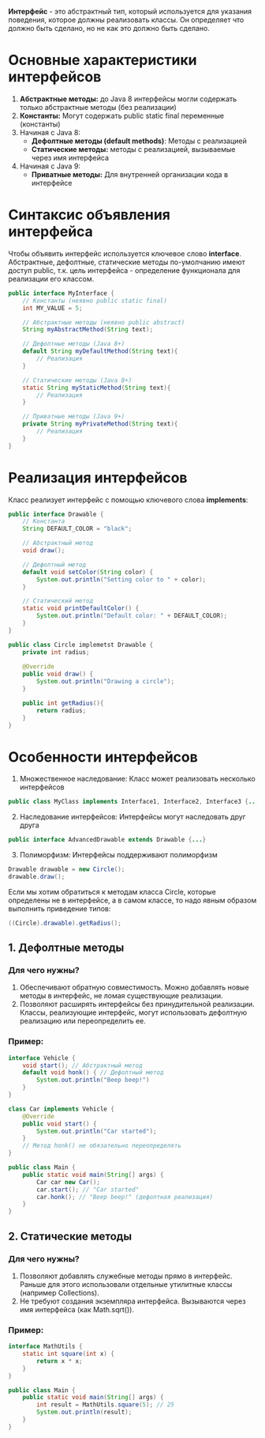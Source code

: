 **Интерфейс** - это абстрактный тип, который используется для указания поведения, которое должны реализовать классы. Он определяет что должно быть сделано, но не как это должно быть сделано.
# Основные характеристики интерфейсов
1. **Абстрактные методы:** до Java 8 интерфейсы могли содержать только абстрактные методы (без реализации)
2. **Константы:** Могут содержать public static final переменные (константы)
3. Начиная с Java 8:
	- **Дефолтные методы (default methods)**: Методы с реализацией
	- **Статические методы:** методы с реализацией, вызываемые через имя интерфейса
4. Начиная с Java 9:
	- **Приватные методы:** Для внутренней организации кода в интерфейсе
# Синтаксис объявления интерфейса
Чтобы объявить интерфейс используется ключевое слово **interface**. Абстрактные, дефолтные, статические методы по-умолчанию имеют доступ public, т.к. цель интерфейса - определение функционала для реализации его классом.
```java
public interface MyInterface {
	// Константы (неявно public static final)
	int MY_VALUE = 5;

	// Абстрактные методы (неявно public abstract)
	String myAbstractMethod(String text);

	// Дефолтные методы (Java 8+)
	default String myDefaultMethod(String text){
		// Реализация
	}

	// Статические методы (Java 8+)
	static String myStaticMethod(String text){
		// Реализация
	}

	// Приватные методы (Java 9+)
	private String myPrivateMethod(String text){
		// Реализация
	}
}
```
# Реализация интерфейсов
Класс реализует интерфейс с помощью ключевого слова **implements**:
```java
public interface Drawable {
	// Константа
	String DEFAULT_COLOR = "black";

	// Абстрактный метод
	void draw();

	// Дефолтный метод
	default void setColor(String color) {
		System.out.println("Setting color to " + color);
	}

	// Статический метод
	static void printDefaultColor() {
		System.out.println("Default color: " + DEFAULT_COLOR);
	}
}

public class Circle implemetst Drawable {
	private int radius;
	
	@Override
	public void draw() {
		System.out.println("Drawing a circle");
	}

	public int getRadius(){
		return radius;
	}
}
```
# Особенности интерфейсов
1. Множественное наследование: Класс может реализовать несколько интерфейсов
```java
public class MyClass implements Interface1, Interface2, Interface3 {...}
```
2. Наследование интерфейсов: Интерфейсы могут наследовать друг друга
```java
public interface AdvancedDrawable extends Drawable {...}
```
3. Полиморфизм: Интерфейсы поддерживают полиморфизм
```java
Drawable drawable = new Circle();
drawable.draw();
```
Если мы хотим обратиться к методам класса Circle, которые определены не в интерфейсе, а в самом классе, то надо явным образом выполнить приведение типов:
```java
((Circle).drawable).getRadius();
```
## 1. Дефолтные методы
### Для чего нужны?
1. Обеспечивают обратную совместимость. Можно добавлять новые методы в интерфейс, не ломая существующие реализации.
2. Позволяют расширять интерфейсы без принудительной реализации. Классы, реализующие интерфейс, могут использовать дефолтную реализацию или переопределить ее.
### Пример:
```java
interface Vehicle {
	void start(); // Абстрактный метод
	default void honk() { // Дефолтный метод
		System.out.println("Beep beep!")
	}
}

class Car implements Vehicle {
	@Override
	public void start() {
		System.out.println("Car started");
	}
	// Метод honk() не обязательно переопределять
}

public class Main {
	public static void main(String[] args) {
		Car car new Car();
		car.start(); // "Car started"
		car.honk(); // "Beep beep!" (дефолтная реализация)
	}
}
```
## 2. Статические методы
### Для чего нужны?
1. Позволяют добавлять служебные методы прямо в интерфейс. Раньше для этого использовали отдельные утилитные классы (например Collections).
2. Не требуют создания экземпляра интерфейса. Вызываются через имя интерфейса (как Math.sqrt()).
### Пример:
```java
interface MathUtils {
	static int square(int x) {
		return x * x;
	}
}

public class Main {
	public static void main(String[] args) {
		int result = MathUtils.square(5); // 25
		System.out.println(result);
	}
}
```